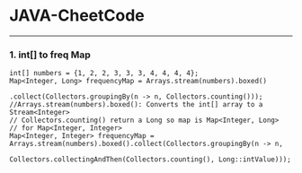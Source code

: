 # JAVA-CheetCode
---
### 1.  int[] to freq Map
    int[] numbers = {1, 2, 2, 3, 3, 3, 4, 4, 4, 4};
    Map<Integer, Long> frequencyMap = Arrays.stream(numbers).boxed()
                                            .collect(Collectors.groupingBy(n -> n, Collectors.counting()));
    //Arrays.stream(numbers).boxed(): Converts the int[] array to a Stream<Integer>
    // Collectors.counting() return a Long so map is Map<Integer, Long>
    // for Map<Integer, Integer>
    Map<Integer, Integer> frequencyMap = Arrays.stream(numbers).boxed().collect(Collectors.groupingBy(n -> n,
                                                Collectors.collectingAndThen(Collectors.counting(), Long::intValue)));
                                                

    
    
